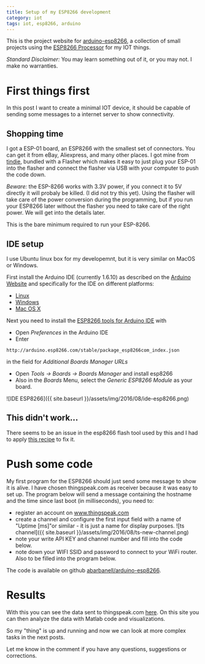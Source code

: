 ```yaml
---
title: Setup of my ESP8266 development
category: iot
tags: iot, esp8266, arduino
---
```


This is the project website for
[arduino-esp8266](https://github.com/abarbanell/arduino-esp8266),
a collection of small projects using the [ESP8266
Processor](http://www.esp8266.com/) for my IOT things.

*Standard Disclaimer:* You may learn something out of it, or you
may not. I make no warranties.

# First things first

In this post I want to create a minimal IOT device, it should be
capable of sending some messages to a internet server to show
connectivity.

## Shopping time

I got a ESP-01 board, an ESP8266 with the smallest set of connectors.
You can get it from eBay, Aliexpress, and many other places.
I got mine from
[tindie](https://www.tindie.com/products/AprilBrother/esp8266-flasher-rev2/),
bundled with a Flasher which makes it
easy to just plug your ESP-01 into the flasher and connect the
flasher via USB with your computer to push the code down.

*Beware:* the ESP-8266 works with 3.3V power, if you connect it to
5V directly it will probaly be killed. (I did not try this yet).
Using the flasher will take care of the power conversion during the
programming, but if you run your ESP8266 later without the flasher you need to take
care of the right power. We will get into the details later.

This is the bare minimum required to run your ESP-8266.

## IDE setup

I use  Ubuntu linux box for my developemnt, but it is very similar on MacOS or Windows.

First install the Arduino IDE (currently 1.6.10) as described on the [Arduino
Website](https://www.arduino.cc/en/Guide/HomePage) and specifically
for the IDE on different platforms:

- [Linux](https://www.arduino.cc/en/Guide/Linux)
- [Windows](https://www.arduino.cc/en/Guide/Windows)
- [Mac OS X](https://www.arduino.cc/en/Guide/MacOSX)

Next you need to install the [ESP8266 tools for Arduino IDE](https://github.com/esp8266/Arduino) with 

- Open *Preferences* in the Arduino IDE
- Enter 
```
http://arduino.esp8266.com/stable/package_esp8266com_index.json
```
in the field for *Additional Boards Manager URLs*
- Open *Tools -> Boards -> Boards Manager* and install esp8266 
- Also in the *Boards* Menu, select the *Generic ESP8266 Module* as your board.

![IDE ESP8266]({{ site.baseurl }}/assets/img/2016/08/ide-esp8266.png)

## This didn't work...

There seems to be an issue in the esp8266 flash tool used by this and
I had to apply
[this recipe](http://arduino.stackexchange.com/questions/20219/upload-with-esptool-fails-with-espcomm-send-command-cant-receive-slip-payload) to fix it.

# Push some code

My first program for the ESP8266 should just send some message to
show it is alive. I have chosen thingspeak.com as receiver because
it was easy to set up. The program below will send a message containing
the hostname and the time since last boot (in milliseconds), you
need to:

- register an account on www.thingspeak.com
- create a channel and configure the first input field with a name
of "Uptime [ms]"or similar - it is just a name for display purposes.
![ts channel]({{ site.baseurl }}/assets/img/2016/08/ts-new-channel.png)
- note your write API KEY and channel number and fill into the code below.
- note down your WIFI SSID and password to connect to your WiFi
router. Also to be filled into the program below.

The code is available on github [abarbanell/arduino-esp8266](https://github.com/abarbanell/arduino-esp8266/blob/master/sketch_uptime_thingspeak/sketch_uptime_thingspeak.ino).

# Results

With this you can see the data sent to thingspeak.com
[here](https://thingspeak.com/channels/145240). On this site you can
then analyze the data with Matlab code and visualizations.

So my "thing" is up and running and now we can look at more complex tasks
in the next posts.

Let me know in the comment if you have any questions, suggestions or
corrections.


